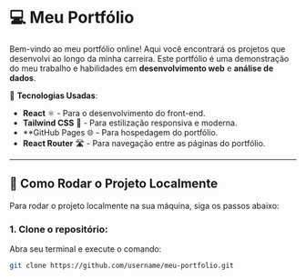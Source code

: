 # 💻 Meu Portfólio

Bem-vindo ao meu portfólio online! Aqui você encontrará os projetos que desenvolvi ao longo da minha carreira. Este portfólio é uma demonstração do meu trabalho e habilidades em **desenvolvimento web** e **análise de dados**.

🚀 **Tecnologias Usadas**:
- **React** ⚛️ - Para o desenvolvimento do front-end.
- **Tailwind CSS** 🎨 - Para estilização responsiva e moderna.
- **GitHub Pages 🌐 - Para hospedagem do portfólio.
- **React Router** 🛣️ - Para navegação entre as páginas do portfólio.

---

## 🚀 Como Rodar o Projeto Localmente

Para rodar o projeto localmente na sua máquina, siga os passos abaixo:

### 1. **Clone o repositório**:

   Abra seu terminal e execute o comando:

   ```bash
   git clone https://github.com/username/meu-portfolio.git
